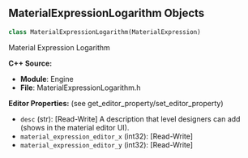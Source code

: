 ## MaterialExpressionLogarithm Objects

```python
class MaterialExpressionLogarithm(MaterialExpression)
```

Material Expression Logarithm

**C++ Source:**

- **Module**: Engine
- **File**: MaterialExpressionLogarithm.h

**Editor Properties:** (see get_editor_property/set_editor_property)

- ``desc`` (str):  [Read-Write] A description that level designers can add (shows in the material editor UI).
- ``material_expression_editor_x`` (int32):  [Read-Write]
- ``material_expression_editor_y`` (int32):  [Read-Write]

<a id="unreal.MaterialExpressionMaterialXLogarithm"></a>